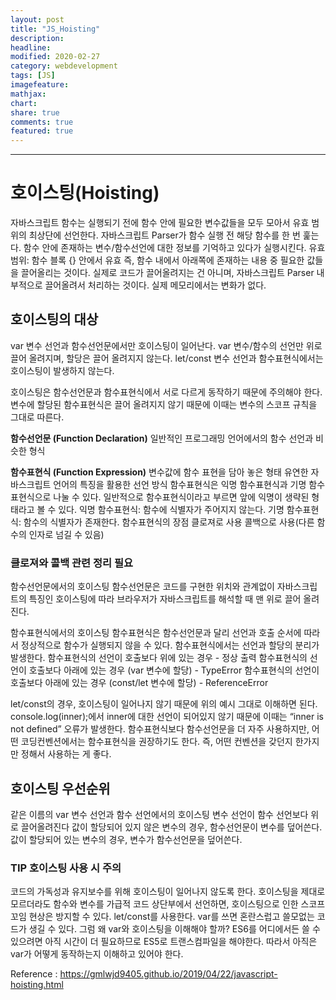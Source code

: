 ```yaml
---
layout: post
title: "JS_Hoisting"
description:
headline:
modified: 2020-02-27
category: webdevelopment
tags: [JS]
imagefeature:
mathjax:
chart:
share: true
comments: true
featured: true
---
```


---

# 호이스팅(Hoisting)

자바스크립트 함수는 실행되기 전에 함수 안에 필요한 변수값들을 모두 모아서 유효 범위의 최상단에 선언한다.
자바스크립트 Parser가 함수 실행 전 해당 함수를 한 번 훑는다.
함수 안에 존재하는 변수/함수선언에 대한 정보를 기억하고 있다가 실행시킨다.
유효 범위: 함수 블록 {} 안에서 유효
즉, 함수 내에서 아래쪽에 존재하는 내용 중 필요한 값들을 끌어올리는 것이다.
실제로 코드가 끌어올려지는 건 아니며, 자바스크립트 Parser 내부적으로 끌어올려서 처리하는 것이다.
실제 메모리에서는 변화가 없다.

## 호이스팅의 대상

var 변수 선언과 함수선언문에서만 호이스팅이 일어난다.
var 변수/함수의 선언만 위로 끌어 올려지며, 할당은 끌어 올려지지 않는다.
let/const 변수 선언과 함수표현식에서는 호이스팅이 발생하지 않는다.

호이스팅은 함수선언문과 함수표현식에서 서로 다르게 동작하기 때문에 주의해야 한다.
변수에 할당된 함수표현식은 끌어 올려지지 않기 때문에 이때는 변수의 스코프 규칙을 그대로 따른다.

**함수선언문 (Function Declaration)**
일반적인 프로그래밍 언어에서의 함수 선언과 비슷한 형식

**함수표현식 (Function Expression)**
변수값에 함수 표현을 담아 놓은 형태
유연한 자바스크립트 언어의 특징을 활용한 선언 방식
함수표현식은 익명 함수표현식과 기명 함수표현식으로 나눌 수 있다.
일반적으로 함수표현식이라고 부르면 앞에 익명이 생략된 형태라고 볼 수 있다.
익명 함수표현식: 함수에 식별자가 주어지지 않는다.
기명 함수표현식: 함수의 식별자가 존재한다.
함수표현식의 장점
클로져로 사용
콜백으로 사용(다른 함수의 인자로 넘길 수 있음)

### 클로져와 콜백 관련 정리 필요

함수선언문에서의 호이스팅
함수선언문은 코드를 구현한 위치와 관계없이 자바스크립트의 특징인 호이스팅에 따라 브라우저가 자바스크립트를 해석할 때 맨 위로 끌어 올려진다.

함수표현식에서의 호이스팅
함수표현식은 함수선언문과 달리 선언과 호출 순서에 따라서 정상적으로 함수가 실행되지 않을 수 있다.
함수표현식에서는 선언과 할당의 분리가 발생한다.
함수표현식의 선언이 호출보다 위에 있는 경우 - 정상 출력
함수표현식의 선언이 호출보다 아래에 있는 경우 (var 변수에 할당) - TypeError
함수표현식의 선언이 호출보다 아래에 있는 경우 (const/let 변수에 할당) - ReferenceError

let/const의 경우, 호이스팅이 일어나지 않기 때문에 위의 예시 그대로 이해하면 된다.
console.log(inner);에서 inner에 대한 선언이 되어있지 않기 때문에 이때는 “inner is not defined” 오류가 발생한다.
함수표현식보다 함수선언문을 더 자주 사용하지만, 어떤 코딩컨벤션에서는 함수표현식을 권장하기도 한다.
즉, 어떤 컨벤션을 갖던지 한가지만 정해서 사용하는 게 좋다.

## 호이스팅 우선순위

같은 이름의 var 변수 선언과 함수 선언에서의 호이스팅
변수 선언이 함수 선언보다 위로 끌어올려진다
값이 할당되어 있지 않은 변수의 경우, 함수선언문이 변수를 덮어쓴다.
값이 할당되어 있는 변수의 경우, 변수가 함수선언문을 덮어쓴다.

### TIP 호이스팅 사용 시 주의

코드의 가독성과 유지보수를 위해 호이스팅이 일어나지 않도록 한다.
호이스팅을 제대로 모르더라도 함수와 변수를 가급적 코드 상단부에서 선언하면, 호이스팅으로 인한 스코프 꼬임 현상은 방지할 수 있다.
let/const를 사용한다.
var를 쓰면 혼란스럽고 쓸모없는 코드가 생길 수 있다. 그럼 왜 var와 호이스팅을 이해해야 할까?
ES6를 어디에서든 쓸 수 있으려면 아직 시간이 더 필요하므로 ES5로 트랜스컴파일을 해야한다.
따라서 아직은 var가 어떻게 동작하는지 이해하고 있어야 한다.

Reference : <https://gmlwjd9405.github.io/2019/04/22/javascript-hoisting.html>
